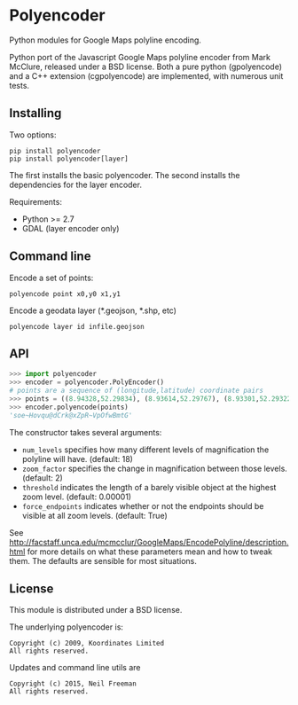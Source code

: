 Polyencoder
==========

Python modules for Google Maps polyline encoding.

Python port of the Javascript Google Maps polyline encoder from Mark McClure, released under a BSD license. Both a pure python (gpolyencode) and a C++ extension (cgpolyencode) are implemented, with numerous unit tests.

## Installing

Two options:
````
pip install polyencoder
pip install polyencoder[layer]
````

The first installs the basic polyencoder. The second installs the dependencies for the layer encoder.

Requirements:

* Python >= 2.7
* GDAL (layer encoder only)

## Command line

Encode a set of points:
````
polyencode point x0,y0 x1,y1
````

Encode a geodata layer (*.geojson, *.shp, etc)

````
polyencode layer id infile.geojson
````

## API

````python
>>> import polyencoder
>>> encoder = polyencoder.PolyEncoder()
# points are a sequence of (longitude,latitude) coordinate pairs
>>> points = ((8.94328,52.29834), (8.93614,52.29767), (8.93301,52.29322), (8.93036,52.28938), (8.97475,52.27014),)
>>> encoder.polyencode(points)
'soe~Hovqu@dCrk@xZpR~VpOfwBmtG'
````

The constructor takes several arguments:
  * `num_levels` specifies how many different levels of magnification the polyline will have. (default: 18)
  * `zoom_factor` specifies the change in magnification between those levels. (default: 2)
  * `threshold` indicates the length of a barely visible object at the highest zoom level. (default: 0.00001)
  * `force_endpoints` indicates whether or not the endpoints should be visible at all zoom levels. (default: True)

See http://facstaff.unca.edu/mcmcclur/GoogleMaps/EncodePolyline/description.html for more details on what these parameters mean and how to tweak them. The defaults are sensible for most situations.

## License

This module is distributed under a BSD license.

The underlying polyencoder is:
```
Copyright (c) 2009, Koordinates Limited
All rights reserved.
```

Updates and command line utils are
```
Copyright (c) 2015, Neil Freeman
All rights reserved.
```
